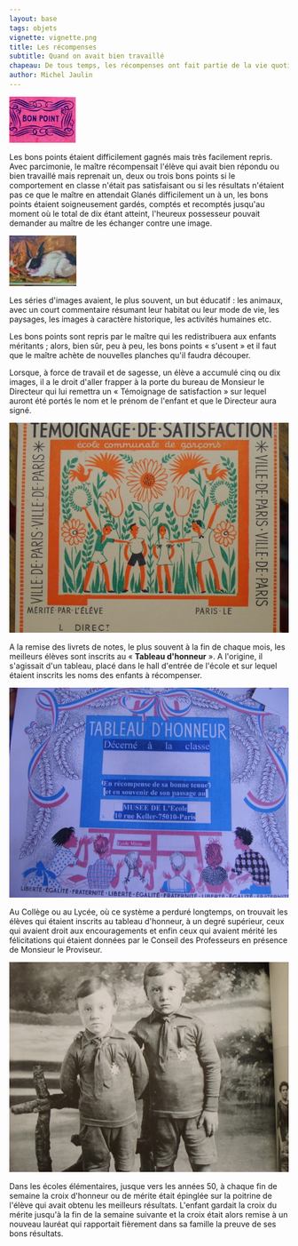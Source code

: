 ```yaml
---
layout: base
tags: objets
vignette: vignette.png
title: Les récompenses
subtitle: Quand on avait bien travaillé
chapeau: De tous temps, les récompenses ont fait partie de la vie quotidienne de la classe et chacun se souvient des bons points que l'on rangeait précieusement dans sa trousse ou dans un étui que l'on ouvrait fréquemment pour compter les petits rectangles de carton.
author: Michel Jaulin
---
```


![<](bonpoint_120_x_83_.jpg)

Les bons points étaient difficilement gagnés mais très facilement repris. Avec
parcimonie, le maître récompensait l'élève qui avait bien répondu ou bien
travaillé mais reprenait un, deux ou trois bons points si le comportement en
classe n'était pas satisfaisant ou si les résultats n'étaient pas ce que le
maître en attendait Glanés difficilement un à un, les bons points étaient
soigneusement gardés, comptés et recomptés jusqu'au moment où le total de dix
étant atteint, l'heureux possesseur pouvait demander au maître de les échanger
contre une image.

![](rec2_648_x_486_121_x_91_.jpg)

Les séries d'images avaient, le plus souvent, un but éducatif : les animaux,
avec un court commentaire résumant leur habitat ou leur mode de vie, les
paysages, les images à caractère historique, les activités humaines etc.

Les bons points sont repris par le maître qui les redistribuera aux
enfants méritants ; alors, bien sûr, peu à peu, les bons points
« s'usent » et il faut que le maître achète de nouvelles planches qu'il
faudra découper.

Lorsque, à force de travail et de sagesse, un élève a accumulé cinq ou
dix images, il a le droit d'aller frapper à la porte du bureau de
Monsieur le Directeur qui lui remettra un « Témoignage de satisfaction »
sur lequel auront été portés le nom et le prénom de l'enfant et que le
Directeur aura signé.

![](rec1_648_x_486_.jpg)

A la remise des livrets de notes, le plus souvent à la fin de chaque
mois, les meilleurs élèves sont inscrits au « **Tableau d'honneur** ». A
l'origine, il s'agissait d'un tableau, placé dans le hall d'entrée de
l'école et sur lequel étaient inscrits les noms des enfants à
récompenser.

![](rec5_648_x_486_.jpg)

Au Collège ou au Lycée, où ce système a perduré longtemps, on trouvait
les élèves qui étaient inscrits au tableau d'honneur, à un degré
supérieur, ceux qui avaient droit aux encouragements et enfin ceux qui
avaient mérité les félicitations qui étaient données par le Conseil des
Professeurs en présence de Monsieur le Proviseur.

![](rec4_648_x_486_.jpg)

Dans les écoles élémentaires, jusque vers les années 50, à chaque fin de semaine
la croix d'honneur ou de mérite était épinglée sur la poitrine de l'élève qui
avait obtenu les meilleurs résultats. L'enfant gardait la croix du mérite
jusqu'à la fin de la semaine suivante et la croix était alors remise à un
nouveau lauréat qui rapportait fièrement dans sa famille la preuve de ses bons
résultats.
